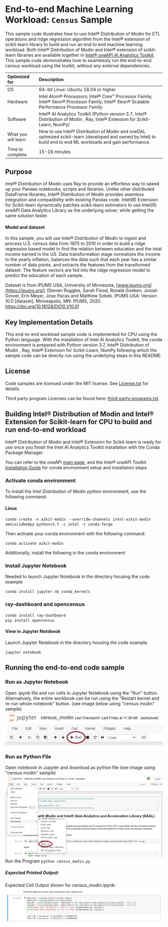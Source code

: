 # End-to-end Machine Learning Workload: `Census` Sample

This sample code illustrates how to use Intel® Distribution of Modin for ETL operations and ridge regression algorithm from the Intel® extension of scikit-learn library to build and run an end to end machine learning workload. Both Intel® Distribution of Modin and  Intel® extension of scikit-learn libraries are available together in [Intel&reg; oneAPI AI Analytics Toolkit](https://software.intel.com/content/www/us/en/develop/tools/oneapi/ai-analytics-toolkit.html). This sample code demonstrates how to seamlessly run the end-to-end census workload using the toolkit, without any external dependencies.

| Optimized for                     | Description
| :---                              | :---
| OS                                | 64-bit Linux: Ubuntu 18.04 or higher
| Hardware                          | Intel Atom® Processors; Intel® Core™ Processor Family; Intel® Xeon® Processor Family; Intel® Xeon® Scalable Performance Processor Family
| Software                          | Intel® AI Analytics Toolkit (Python version 3.7, Intel® Distribution of Modin , Ray, Intel® Extension for Scikit-Learn, NumPy)
| What you will learn               | How to use Intel® Distribution of Modin and oneDAL optimized scikit-learn (developed and owned by Intel) to build end to end ML workloads and gain performance.
| Time to complete                  | 15-18 minutes

## Purpose
Intel® Distribution of Modin uses Ray to provide an effortless way to speed up your Pandas notebooks, scripts and libraries. Unlike other distributed DataFrame libraries, Intel® Distribution of Modin provides seamless integration and compatibility with existing Pandas code. Intel(R) Extension for Scikit-learn dynamically patches scikit-learn estimators to use Intel(R) oneAPI Data Analytics Library as the underlying solver, while getting the same solution faster.

#### Model and dataset
In this sample, you will use Intel® Distribution of Modin to ingest and process U.S. census data from 1970 to 2010 in order to build a ridge regression based model to find the relation between education and the total income earned in the US.
Data transformation stage normalizes the income to the yearly inflation, balances the data such that each year has a similar number of data points, and extracts the features from the transformed dataset. The feature vectors are fed into the ridge regression model to predict the education of each sample.

Dataset is from IPUMS USA, University of Minnesota, [www.ipums.org](https://ipums.org/) (Steven Ruggles, Sarah Flood, Ronald Goeken, Josiah Grover, Erin Meyer, Jose Pacas and Matthew Sobek. IPUMS USA: Version 10.0 [dataset]. Minneapolis, MN: IPUMS, 2020. https://doi.org/10.18128/D010.V10.0)

## Key Implementation Details
This end-to-end workload sample code is implemented for CPU using the Python language.  With the installation of Intel AI Analytics Toolkit, the conda environment is prepared with Python version 3.7, Intel® Distribution of Modin , Ray, Intel® Extension for Scikit-Learn, NumPy following which the sample code can be directly run using the underlying steps in this README. 

## License

Code samples are licensed under the MIT license. See
[License.txt](https://github.com/oneapi-src/oneAPI-samples/blob/master/License.txt) for details.

Third party program Licenses can be found here: [third-party-programs.txt](https://github.com/oneapi-src/oneAPI-samples/blob/master/third-party-programs.txt).

## Building Intel® Distribution of Modin and Intel® Extension for Scikit-learn for CPU to build and run end-to-end workload
Intel® Distribution of Modin and Intel® Extension for Scikit-learn is ready for use once you finish the Intel AI Analytics Toolkit installation with the Conda Package Manager.

You can refer to the oneAPI [main page](https://software.intel.com/en-us/oneapi), and the Intel® oneAPI Toolkit [Installation Guide](https://software.intel.com/content/www/us/en/develop/documentation/installation-guide-for-intel-oneapi-toolkits-linux/top/installation/install-using-package-managers/conda/install-intel-ai-analytics-toolkit-via-conda.html) for conda environment setup and installation steps.

### Activate conda environment

To install the Intel Distribution of Modin python environment, use the following command:
#### Linux
```
conda create -n aikit-modin --override-channels intel-aikit-modin omniscidbe4py python=3.7 -c intel -c conda-forge
```
Then activate your conda environment with the following command:
```
conda activate aikit-modin
```

Additionally, install the following in the conda environment

### Install Jupyter Notebook
Needed to launch Jupyter Notebook in the directory housing the code example
```
conda install jupyter nb_conda_kernels
```

### ray-dashboard and opencensus
```
conda install ray-dashboard
pip install opencensus
```

#### View in Jupyter Notebook
Launch Jupyter Notebook in the directory housing the code example
```
jupyter notebook
```
## Running the end-to-end code sample
### Run as Jupyter Notebook
Open .ipynb file and run cells in Jupyter Notebook using the "Run" button. Alternatively, the entire workbook can be run using the "Restart kernel and re-run whole notebook" button. (see image below using "census modin" sample)
![Click the Run Button in the Jupyter Notebook](Running_Jupyter_notebook.jpg "Run Button on Jupyter Notebook")

### Run as Python File
Open notebook in Jupyter and download as python file (see image using "census modin" sample)
![Download as python file in the Jupyter Notebook](Running_Jupyter_notebook_as_Python.jpg "Download as python file in the Jupyter Notebook")
Run the Program
`python census_modin.py`
##### Expected Printed Output:
Expected Cell Output shown for census_modin.ipynb:
![Output](Expected_output.jpg "Expected output for Jupyter Notebook")

